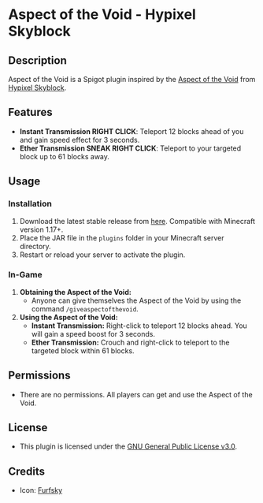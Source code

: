 # Aspect of the Void - Hypixel Skyblock

## Description
Aspect of the Void is a Spigot plugin inspired by the [Aspect of the Void](https://wiki.hypixel.net/Aspect_Of_The_Void) from [Hypixel Skyblock](https://wiki.hypixel.net/Main_Page).

## Features
- **Instant Transmission RIGHT CLICK**: Teleport 12 blocks ahead of you and gain speed effect for 3 seconds.
- **Ether Transmission SNEAK RIGHT CLICK**: Teleport to your targeted block up to 61 blocks away.

## Usage
### Installation
1. Download the latest stable release from [here](https://github.com/VermeilChan/AspectoftheVoid/releases/latest). Compatible with Minecraft version 1.17+.
2. Place the JAR file in the `plugins` folder in your Minecraft server directory.
3. Restart or reload your server to activate the plugin.

### In-Game
1. **Obtaining the Aspect of the Void:**
   - Anyone can give themselves the Aspect of the Void by using the command `/giveaspectofthevoid`.
2. **Using the Aspect of the Void:**
   - **Instant Transmission:** Right-click to teleport 12 blocks ahead. You will gain a speed boost for 3 seconds.
   - **Ether Transmission:** Crouch and right-click to teleport to the targeted block within 61 blocks.

## Permissions
- There are no permissions. All players can get and use the Aspect of the Void.

## License
- This plugin is licensed under the [GNU General Public License v3.0](LICENSE).

## Credits
- Icon: [Furfsky](https://furfsky.net/)

